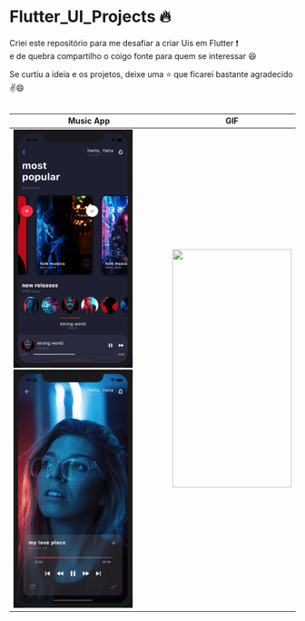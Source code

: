 # Flutter_UI_Projects :fire:

Criei este repositório para me desafiar a criar Uis em Flutter :exclamation: <br>
e de quebra compartilho o coigo fonte para quem se interessar :satisfied:

Se curtiu a ideia e os projetos, deixe uma :star: que ficarei bastante agradecido :v::smile:
<br><br>


|Music App|GIF|
|:-:|:-:|
|<div align="left"><img width="210" height="420" src="music_app/prints/print_1.png">   <img width="210" height="420"  src="music_app/prints/print_2.png"></div>|<div align="left"><img width="210" height="420" src="music_app/prints/music_appGif.gif"></div> |



 
